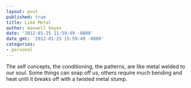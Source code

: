 ```yaml
---
layout: post
published: true
title: Like Metal
author: maxwell keyes
date: '2012-01-25 11:59:49 -0800'
date_gmt: '2012-01-25 15:59:49 -0800'
categories:
- personal
---
```


The self concepts, the conditioning, the patterns, are like metal welded to our
soul. Some things can snap off us, others require much bending and heat until it
breaks off with a twisted metal stump.
